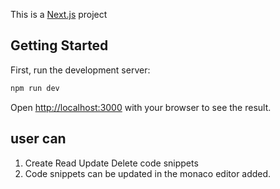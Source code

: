 This is a [Next.js](https://nextjs.org/) project 
## Getting Started

First, run the development server:

```bash
npm run dev
```

Open [http://localhost:3000](http://localhost:3000) with your browser to see the result.

## user can
1. Create Read Update Delete code snippets
2. Code snippets can be updated in the monaco editor added.
